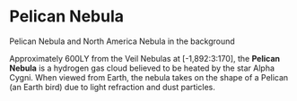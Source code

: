 # Pelican Nebula
Pelican Nebula and North America Nebula in the background
 		 	 

Approximately 600LY from the Veil Nebulas at [-1,892:3:170], the **Pelican Nebula** is a hydrogen gas cloud believed to be heated by the star Alpha Cygni. When viewed from Earth, the nebula takes on the shape of a Pelican (an Earth bird) due to light refraction and dust particles.